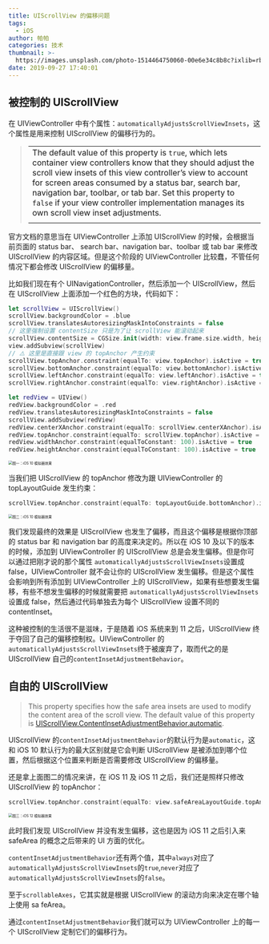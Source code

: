 ```yaml
---
title: UIScrollView 的偏移问题
tags:
  - iOS
author: 帕帕
categories: 技术
thumbnail: >-
  https://images.unsplash.com/photo-1514464750060-00e6e34c8b8c?ixlib=rb-0.3.5&ixid=eyJhcHBfaWQiOjEyMDd9&s=3749c47dd7beec20102c6b32fc19833a&auto=format&fit=crop&w=160&q=100
date: 2019-09-27 17:40:01
---
```



## 被控制的 UIScrollView

在 UIViewController 中有个属性：`automaticallyAdjustsScrollViewInsets`，这个属性是用来控制 UIScrollView 的偏移行为的。

> |                                                              |
> | ------------------------------------------------------------ |
> | The default value of this property is `true`, which lets container view controllers know that they should adjust the scroll view insets of this view controller’s view to account for screen areas consumed by a status bar, search bar, navigation bar, toolbar, or tab bar. Set this property to `false` if your view controller implementation manages its own scroll view inset adjustments. |
> |                                                              |

官方文档的意思当在 UIViewController 上添加  UIScrollView 的时候，会根据当前页面的 status bar、 search bar、navigation bar、toolbar 或 tab bar 来修改 UIScrollView 的内容区域。但是这个阶段的 UIViewController 比较蠢，不管任何情况下都会修改 UIScrollView 的偏移量。

比如我们现在有个 UINavigationController，然后添加一个 UIScrollView，然后在 UIScrollView 上面添加一个红色的方块，代码如下：

```Swift
let scrollView = UIScrollView()
scrollView.backgroundColor = .blue
scrollView.translatesAutoresizingMaskIntoConstraints = false
// 这里强制设置 contentSize 只是为了让 scrollView 能滚动起来
scrollView.contentSize = CGSize.init(width: view.frame.size.width, height: 1000)
view.addSubview(scrollView)
// ⚠️ 这里是直接跟 view 的 topAnchor 产生约束
scrollView.topAnchor.constraint(equalTo: view.topAnchor).isActive = true
scrollView.bottomAnchor.constraint(equalTo: view.bottomAnchor).isActive = true
scrollView.leftAnchor.constraint(equalTo: view.leftAnchor).isActive = true
scrollView.rightAnchor.constraint(equalTo: view.rightAnchor).isActive = true

let redView = UIView()
redView.backgroundColor = .red
redView.translatesAutoresizingMaskIntoConstraints = false
scrollView.addSubview(redView)
redView.centerXAnchor.constraint(equalTo: scrollView.centerXAnchor).isActive = true
redView.topAnchor.constraint(equalTo: scrollView.topAnchor).isActive = true
redView.widthAnchor.constraint(equalToConstant: 100).isActive = true
redView.heightAnchor.constraint(equalToConstant: 100).isActive = true
```

<img src="https://i.imgur.com/OnQDx7E.png" alt="图一：iOS 10 模拟器效果" style="zoom:50%;" />



当我们把 UIScrollView 的 topAnchor 修改为跟 UIViewController 的 topLayoutGuide 发生约束：

```Swift
scrollView.topAnchor.constraint(equalTo: topLayoutGuide.bottomAnchor).isActive = true
```



<img src="https://i.imgur.com/dwklB0X.png" alt="图二：iOS 10 模拟器效果" style="zoom:50%;" />

我们发现最终的效果是 UIScrollView 也发生了偏移，而且这个偏移是根据你顶部的 status bar 和 navigation bar 的高度来决定的。所以在 iOS 10 及以下的版本的时候，添加到 UIViewController 的 UIScrollView 总是会发生偏移。但是你可以通过把刚才说的那个属性 `automaticallyAdjustsScrollViewInsets`设置成 false，UIViewController 就不会让你的 UIScrollView 发生偏移。但是这个属性会影响到所有添加到 UIViewController 上的 UIScrollView，如果有些想要发生偏移，有些不想发生偏移的时候就需要把 `automaticallyAdjustsScrollViewInsets`设置成 false，然后通过代码单独去为每个 UIScrollView 设置不同的 contentInset。

这种被控制的生活很不是滋味，于是随着 iOS 系统来到 11 之后，UIScrollView 终于夺回了自己的偏移控制权。UIViewController 的`automaticallyAdjustsScrollViewInsets`终于被废弃了，取而代之的是 UIScrollView 自己的`contentInsetAdjustmentBehavior`。

## 自由的 UIScrollView

>This property specifies how the safe area insets are used to modify the content area of the scroll view. The default value of this property is [UIScrollView.ContentInsetAdjustmentBehavior.automatic](apple-reference-documentation://hs7dxiWRRh).

UIScrollView 的`contentInsetAdjustmentBehavior`的默认行为是`automatic`，这和 iOS 10 默认行为的最大区别就是它会判断 UIScrollView 是被添加到哪个位置，然后根据这个位置来判断是否需要修改 UIScrollView 的偏移量。

还是拿上面图二的情况来讲，在 iOS 11 及 iOS 11 之后，我们还是照样只修改  UIScrollView 的 topAnchor：

```swift
scrollView.topAnchor.constraint(equalTo: view.safeAreaLayoutGuide.topAnchor).isActive = true
```

<img src="https://i.imgur.com/co1D7xr.png" alt="图三：iOS 12 模拟器效果" style="zoom:50%;" />

此时我们发现 UIScrollView 并没有发生偏移，这也是因为 iOS 11 之后引入来 safeArea 的概念之后带来的 UI 方面的优化。

`contentInsetAdjustmentBehavior`还有两个值，其中`always`对应了`automaticallyAdjustsScrollViewInsets`的`true`,`never`对应了`automaticallyAdjustsScrollViewInsets`的`false`。

至于`scrollableAxes`，它其实就是根据 UIScrollView 的滚动方向来决定在哪个轴上使用 sa feArea。

通过`contentInsetAdjustmentBehavior`我们就可以为 UIViewController 上的每一个 UIScrollView 定制它们的偏移行为。